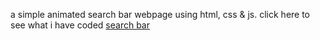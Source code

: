 a simple animated search bar webpage using html, css & js.
click here to see what i have coded [search bar](https://chelz2.github.io/SEARCH-BAR/)
